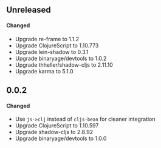 ## Unreleased

#### Changed

- Upgrade re-frame to 1.1.2
- Upgrade ClojureScript to 1.10.773
- Upgrade lein-shadow to 0.3.1
- Upgrade binaryage/devtools to 1.0.2
- Upgrade thheller/shadow-cljs to 2.11.10
- Upgrade karma to 5.1.0

## 0.0.2

#### Changed

- Use `js->clj` instead of `cljs-bean` for cleaner integration
- Upgrade ClojureScript to 1.10.597
- Upgrade shadow-cljs to 2.8.92
- Upgrade binaryage/devtools to 1.0.0 

